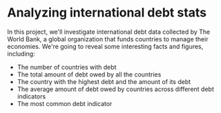 # Analyzing international debt stats

In this project, we'll investigate international debt data collected by The World Bank, a global organization that funds countries to manage their economies. We're going to reveal some interesting facts and figures, including:

- The number of countries with debt
- The total amount of debt owed by all the countries
- The country with the highest debt and the amount of its debt
- The average amount of debt owed by countries across different debt indicators
- The most common debt indicator

